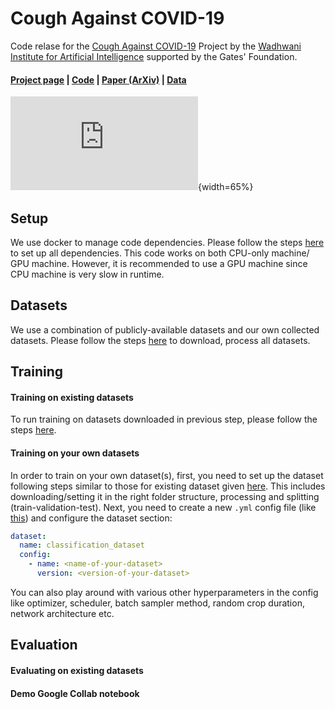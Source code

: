 # Cough Against COVID-19
Code relase for the [Cough Against COVID-19](https://www.wadhwaniai.org/work/cough-against-covid/) Project by the [Wadhwani Institute for Artificial Intelligence](https://www.wadhwaniai.org/) supported by the Gates' Foundation.

#### [Project page](https://www.wadhwaniai.org/work/cough-against-covid/) | [Code](https://github.com/WadhwaniAI/cough-against-covid/tree/pb/cough-detection) | [Paper (ArXiv)](https://arxiv.org/abs/2009.08790) | [Data](Coming-soon)
<!-- 
<object data="http://yoursite.com/the.pdf" type="application/pdf" width="700px" height="700px">
    <embed src="http://yoursite.com/the.pdf">
        <p>This browser does not support PDFs. Please download the PDF to view it: <a href="http://yoursite.com/the.pdf">Download PDF</a>.</p>
    </embed>
</object>
 -->
 <!-- ![Cough Against COVID-19](./assets/media/teaser-v6.pdf){width=65%} -->
 ![Cough Against COVID-19](https://github.com/WadhwaniAI/cough-against-covid/blob/pb/cough-detection/assets/media/teaser-v6.pdf){width=65%}


## Setup

We use docker to manage code dependencies. Please follow the steps [here](https://github.com/WadhwaniAI/cough-against-covid/tree/pb/cough-detection/setup) to set up all dependencies. This code works on both CPU-only machine/ GPU machine. However, it is recommended to use a GPU machine since CPU machine is very slow in runtime.

## Datasets

We use a combination of publicly-available datasets and our own collected datasets. Please follow the steps [here](https://github.com/WadhwaniAI/cough-against-covid/tree/pb/cough-detection/datasets) to download, process all datasets.

## Training

#### Training on existing datasets
To run training on datasets downloaded in previous step, please follow the steps [here](https://github.com/WadhwaniAI/cough-against-covid/tree/pb/cough-detection/training).

#### Training on your own datasets
In order to train on your own dataset(s), first, you need to set up the dataset following steps similar to those for existing dataset given [here](https://github.com/WadhwaniAI/cough-against-covid/tree/pb/cough-detection/datasets). This includes downloading/setting it in the right folder structure, processing and splitting (train-validation-test).
Next, you need to create a new `.yml` config file (like [this](https://github.com/WadhwaniAI/cough-against-covid/blob/pb/cough-detection/configs/experiments/covid-detection/v9_4_cough_adam_1e-4.yml)) and configure the dataset section:

```yml
dataset:
  name: classification_dataset
  config:
    - name: <name-of-your-dataset>
      version: <version-of-your-dataset>
```
You can also play around with various other hyperparameters in the config like optimizer, scheduler, batch sampler method, random crop duration, network architecture etc.

## Evaluation

#### Evaluating on existing datasets

#### Demo Google Collab notebook

